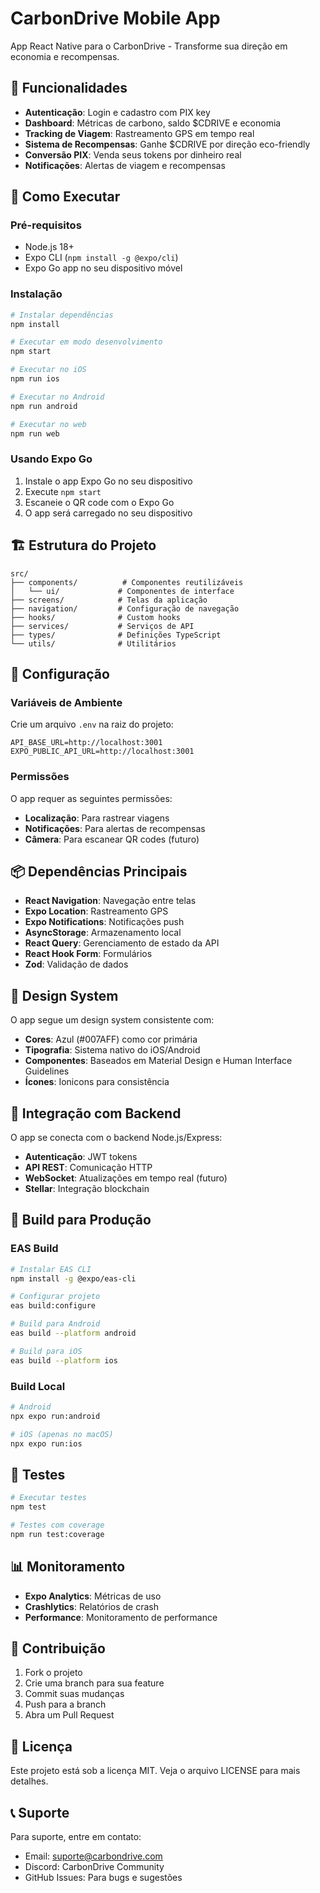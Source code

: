 # CarbonDrive Mobile App

App React Native para o CarbonDrive - Transforme sua direção em economia e recompensas.

## 📱 Funcionalidades

- **Autenticação**: Login e cadastro com PIX key
- **Dashboard**: Métricas de carbono, saldo $CDRIVE e economia
- **Tracking de Viagem**: Rastreamento GPS em tempo real
- **Sistema de Recompensas**: Ganhe $CDRIVE por direção eco-friendly
- **Conversão PIX**: Venda seus tokens por dinheiro real
- **Notificações**: Alertas de viagem e recompensas

## 🚀 Como Executar

### Pré-requisitos

- Node.js 18+
- Expo CLI (`npm install -g @expo/cli`)
- Expo Go app no seu dispositivo móvel

### Instalação

```bash
# Instalar dependências
npm install

# Executar em modo desenvolvimento
npm start

# Executar no iOS
npm run ios

# Executar no Android
npm run android

# Executar no web
npm run web
```

### Usando Expo Go

1. Instale o app Expo Go no seu dispositivo
2. Execute `npm start`
3. Escaneie o QR code com o Expo Go
4. O app será carregado no seu dispositivo

## 🏗️ Estrutura do Projeto

```
src/
├── components/          # Componentes reutilizáveis
│   └── ui/             # Componentes de interface
├── screens/            # Telas da aplicação
├── navigation/         # Configuração de navegação
├── hooks/              # Custom hooks
├── services/           # Serviços de API
├── types/              # Definições TypeScript
└── utils/              # Utilitários
```

## 🔧 Configuração

### Variáveis de Ambiente

Crie um arquivo `.env` na raiz do projeto:

```env
API_BASE_URL=http://localhost:3001
EXPO_PUBLIC_API_URL=http://localhost:3001
```

### Permissões

O app requer as seguintes permissões:

- **Localização**: Para rastrear viagens
- **Notificações**: Para alertas de recompensas
- **Câmera**: Para escanear QR codes (futuro)

## 📦 Dependências Principais

- **React Navigation**: Navegação entre telas
- **Expo Location**: Rastreamento GPS
- **Expo Notifications**: Notificações push
- **AsyncStorage**: Armazenamento local
- **React Query**: Gerenciamento de estado da API
- **React Hook Form**: Formulários
- **Zod**: Validação de dados

## 🎨 Design System

O app segue um design system consistente com:

- **Cores**: Azul (#007AFF) como cor primária
- **Tipografia**: Sistema nativo do iOS/Android
- **Componentes**: Baseados em Material Design e Human Interface Guidelines
- **Ícones**: Ionicons para consistência

## 🔄 Integração com Backend

O app se conecta com o backend Node.js/Express:

- **Autenticação**: JWT tokens
- **API REST**: Comunicação HTTP
- **WebSocket**: Atualizações em tempo real (futuro)
- **Stellar**: Integração blockchain

## 📱 Build para Produção

### EAS Build

```bash
# Instalar EAS CLI
npm install -g @expo/eas-cli

# Configurar projeto
eas build:configure

# Build para Android
eas build --platform android

# Build para iOS
eas build --platform ios
```

### Build Local

```bash
# Android
npx expo run:android

# iOS (apenas no macOS)
npx expo run:ios
```

## 🧪 Testes

```bash
# Executar testes
npm test

# Testes com coverage
npm run test:coverage
```

## 📊 Monitoramento

- **Expo Analytics**: Métricas de uso
- **Crashlytics**: Relatórios de crash
- **Performance**: Monitoramento de performance

## 🤝 Contribuição

1. Fork o projeto
2. Crie uma branch para sua feature
3. Commit suas mudanças
4. Push para a branch
5. Abra um Pull Request

## 📄 Licença

Este projeto está sob a licença MIT. Veja o arquivo LICENSE para mais detalhes.

## 📞 Suporte

Para suporte, entre em contato:

- Email: suporte@carbondrive.com
- Discord: CarbonDrive Community
- GitHub Issues: Para bugs e sugestões
